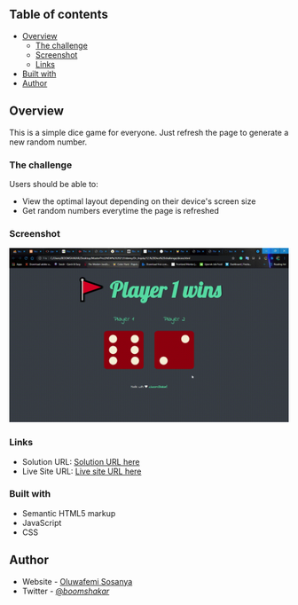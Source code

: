 ## Table of contents

- [Overview](#overview)
  - [The challenge](#the-challenge)
  - [Screenshot](#screenshot)
  - [Links](#links)
- [Built with](#built-with)
- [Author](#author)

## Overview

This is a simple dice game for everyone. Just refresh the page to generate a new random number.

### The challenge

Users should be able to:

- View the optimal layout depending on their device's screen size
- Get random numbers everytime the page is refreshed

### Screenshot

![](./images/screenshot.gif)

### Links

- Solution URL: [Solution URL here](https://github.com/boomshakar/roll-your-dice)
- Live Site URL: [Live site URL here](https://app.netlify.com/sites/rollyourdice)

### Built with

- Semantic HTML5 markup
- JavaScript
- CSS

## Author

- Website - [Oluwafemi Sosanya](https://boomshakar.netlify.app/contact.html)
- Twitter - [@_boomshakar_](https://www.twitter.com/_boomshakar)

